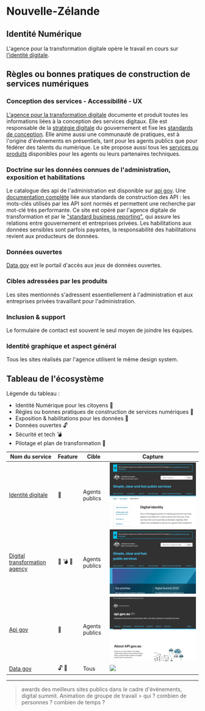 # Nouvelle-Zélande

## Identité Numérique 
L'agence pour la transformation digitale opère le travail en cours sur [l'identité digitale](https://www.dta.gov.au/our-projects/digital-identity).

## Règles ou bonnes pratiques de construction de services numériques
### Conception des services - Accessibilité - UX
[L'agence pour la transformation digitale](https://www.dta.gov.au/) documente et produit toutes les informations liées à la conception des services digitaux.
Elle est responsable de la [stratégie digitale](https://www.dta.gov.au/digital-transformation-strategy) du gouvernement et fixe les [standards de conception](https://www.dta.gov.au/help-and-advice/about-digital-service-standard).
Elle anime aussi une communauté de pratiques, est à l'origine d'événements en présentiels, tant pour les agents publics que pour fédérer des talents du numérique. 
Le site propose aussi tous les [services ou produits](https://www.dta.gov.au/our-projects) disponibles pour les agents ou leurs partenaires techniques.

### Doctrine sur les données connues de l'administration, exposition et habilitations
Le catalogue des api de l'administration est disponible sur [api gov](https://api.gov.au/). 
Une [documentation complète](https://api.gov.au/standards/national_api_standards/) liée aux standards de construction des API : les mots-clés utilisés par les API sont normés et permettent une recherche par mot-clé très performante.
Ce site est opéré par l'agence digitale de transformation et par le ["standard business reporting"](https://www.sbr.gov.au/), qui assure les relations entre gouvernement et entreprises privées.
Les habilitations aux données sensibles sont parfois payantes, la responsabilité des habilitations revient aux producteurs de données. 

### Données ouvertes
[Data gov](https://data.gov.au/) est le portail d'accès aux jeux de données ouvertes. 

### Cibles adressées par les produits
Les sites mentionnés s'adressent essentiellement à l'administration et aux entreprises privées travaillant pour l'administration.  

### Inclusion & support
Le formulaire de contact est souvent le seul moyen de joindre les équipes.

### Identité graphique et aspect général
Tous les sites réalisés par l'agence utilisent le même design system.

## Tableau de l'écosystème
Légende du tableau : 
- Identité Numérique pour les citoyens :bust_in_silhouette:
- Règles ou bonnes pratiques de construction de services numériques :beginner:
- Exposition & habilitations pour les données :closed_lock_with_key:
- Données ouvertes :unlock:
- Sécurité et tech :bomb:
- Pilotage et plan de transformation :dart:


| Nom du service    |  Feature |  Cible | Capture | 
|-------------------|---|---|---|
|[Identité digitale](https://www.dta.gov.au/our-projects/digital-identity) | :bust_in_silhouette: | Agents publics  |  ![](1_Australie.assets/digitalid.png) |
|[Digital transformation agency](https://www.dta.gov.au) | :dart: :bomb: :beginner:|  Agents publics |   ![](1_Australie.assets/digitalagency.png) |
| [Api gov](https://api.gov.au/)  | :closed_lock_with_key:  | Agents publics  |  ![](1_Australie.assets/apigov.png)|
| [Data gov](https://data.gov.au/)        |  :unlock: :closed_lock_with_key: | Tous  | ![](1_Australie.assets/datagov.png)|
* * *

> awards des meilleurs sites publics dans le cadre d'événements, digital summit. Animation de groupe de travail > qui ? combien de personnes ? combien de temps ?